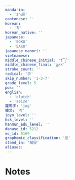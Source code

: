```yaml
---
mandarin:
  - 'zhuō'
cantonese: ''
korean:
  - '착'
korean_native: ''
japanese:
  - 'SOKU'
  - 'SAKU'
japanese_nanori: ''
vietnamese:
middle_chinese_initial: 't͡ʃ'
middle_chinese_final: 'ɣʌk'
stroke_count: ''
radical: '手'
skip_number: '1-3-7'
grade_level: 5
pos: ''
english:
  - 'clutch'
  - 'seize'
羅馬字: 'jag'
韓文: '작'
joyo_level: ''
hsk_level: ''
hanmun_edu_level: ''
danayo_id: 5212
mc_id: 5169
graphemic_classification: '足'
stand_in: '捕捉'
aliases:
---
```


# Notes
